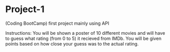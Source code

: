 # Project-1
(Coding BootCamp) first project mainly using API

Instructions:
You will be shown a poster of 10 different movies and will have to guess what rating (from 0 to 5) it recieved from IMDb.  You will be given points based on how close your guess was to the actual rating.